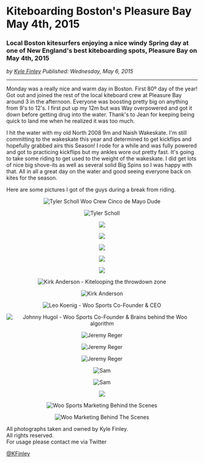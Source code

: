 # Kiteboarding Boston's Pleasure Bay May 4th, 2015
### Local Boston kitesurfers enjoying a nice windy Spring day at one of New England's best kiteboarding spots, Pleasure Bay on May 4th, 2015

*<div class="article-meta-data"> by <span class="article-meta-author" itemprop="author"><a href="https://twitter.com/kfinley" target="_blank" title="kfinley on Twitter">Kyle Finley</a></span> Published: <time itemprop="pubdate" datetime="5/6/2015 5:16:54 PM">Wednesday, May 6, 2015</time></div>*

---

Monday was a really nice and warm day in Boston. First 80º day of the year! Got out and joined the rest of the local kiteboard crew at Pleasure Bay around 3 in the afternoon. Everyone was boosting pretty big on anything from 9's to 12's. I first put up my 12m but was Way overpowered and got it down before getting drug into the water. Thank's to Jean for keeping being quick to land me when he realized it was too much.

I hit the water with my old North 2008 9m and Naish Wakeskate. I'm still committing to the wakeskate this year and determined to get kickflips and hopefully grabbed airs this Season! I rode for a while and was fully powered and got to practicing kickflips but my ankles wore out pretty fast. It's going to take some riding to get used to the weight of the wakeskate. I did get lots of nice big shove-its as well as several solid Big Spins so I was happy with that. All in all a great day on the water and good seeing everyone back on kites for the season.

Here are some pictures I got of the guys during a break from riding.


<div style="text-align: center;">

![Tyler Scholl Woo Crew Cinco de Mayo Dude](../../public/img/copyrighted/©_Kyle_Finley_2015.05.04-Kiteboarding_Pleasure_Bay-IMG_2889.jpg)

![Tyler Scholl](../../public/img/copyrighted/©_Kyle_Finley_2015.05.04-Kiteboarding_Pleasure_Bay-IMG_2955.jpg)

![](../../public/img/copyrighted/©_Kyle_Finley_2015.05.04-Kiteboarding_Pleasure_Bay-IMG_3016.jpg)

![](../../public/img/copyrighted/©_Kyle_Finley_2015.05.04-Kiteboarding_Pleasure_Bay-IMG_3280.jpg)

![](../../public/img/copyrighted/©_Kyle_Finley_2015.05.04-Kiteboarding_Pleasure_Bay-IMG_2968.jpg)

![](../../public/img/copyrighted/©_Kyle_Finley_2015.05.04-Kiteboarding_Pleasure_Bay-IMG_2969.jpg)

![](../../public/img/copyrighted/©_Kyle_Finley_2015.05.04-Kiteboarding_Pleasure_Bay-IMG_2970.jpg)

![Kirk Anderson - Kitelooping the throwdown zone](../../public/img/copyrighted/©_Kyle_Finley_2015.05.04-Kiteboarding_Pleasure_Bay-IMG_3254.jpg)

![Kirk Anderson](../../public/img/copyrighted/©_Kyle_Finley_2015.05.04-Kiteboarding_Pleasure_Bay-IMG_3327.jpg)

![Leo Koenig - Woo Sports Co-Founder & CEO](../../public/img/copyrighted/©_Kyle_Finley_2015.05.04-Kiteboarding_Pleasure_Bay-IMG_2974.jpg)

![Johnny Hugol - Woo Sports Co-Founder & Brains behind the Woo algorithm](../../public/img/copyrighted/©_Kyle_Finley_2015.05.04-Kiteboarding_Pleasure_Bay-IMG_2946.jpg)

![Jeremy Reger](../../public/img/copyrighted/©_Kyle_Finley_2015.05.04-Kiteboarding_Pleasure_Bay-IMG_3300.jpg)

![Jeremy Reger](../../public/img/copyrighted/©_Kyle_Finley_2015.05.04-Kiteboarding_Pleasure_Bay-IMG_3126.jpg)

![Jeremy Reger](../../public/img/copyrighted/©_Kyle_Finley_2015.05.04-Kiteboarding_Pleasure_Bay-IMG_3227.jpg)

![Sam](../../public/img/copyrighted/©_Kyle_Finley_2015.05.04-Kiteboarding_Pleasure_Bay-IMG_3060.jpg)

![Sam](../../public/img/copyrighted/©_Kyle_Finley_2015.05.04-Kiteboarding_Pleasure_Bay-IMG_3114.jpg)

![](../../public/img/copyrighted/©_Kyle_Finley_2015.05.04-Kiteboarding_Pleasure_Bay-IMG_3202.jpg)

![Woo Sports Marketing Behind the Scenes](../../public/img/copyrighted/©_Kyle_Finley_2015.05.04-Kiteboarding_Pleasure_Bay-IMG_2942.jpg)







![Woo Marketing Behind The Scenes](../../public/img/copyrighted/©_Kyle_Finley_2015.05.04-Kiteboarding_Pleasure_Bay-IMG_2963.jpg)

</div>



<div class="no-indent">
All photographs taken and owned by Kyle Finley.<br>
All rights reserved.<br>
For usage please contact me via Twitter
</div>

[@KFinley](https://twitter.com/kfinley)
